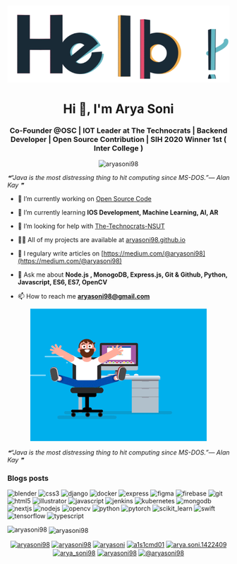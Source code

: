 <p align="center"> <img src="https://raw.githubusercontent.com/aryasoni98/aryasoni98/master/assest/hello.gif" alt="hello" /> </p>

<h1 align="center">Hi 👋, I'm Arya Soni</h1>
<h3 align="center">Co-Founder @OSC | IOT Leader at The Technocrats | Backend Developer | Open Source Contribution | SIH 2020 Winner 1st ( Inter College )</h3>

<p align="center"> <img src="https://komarev.com/ghpvc/?username=aryasoni98" alt="aryasoni98" /> </p>

<!--STARTS_HERE_QUOTE_README-->
<i>❝“Java is the most distressing thing to hit computing since MS-DOS.”— Alan Kay  ❞</i>
<!--ENDS_HERE_QUOTE_README-->

- 🔭 I’m currently working on [Open Source Code](https://github.com/OpenSouceCode)

- 🌱 I’m currently learning **IOS Development, Machine Learning, AI, AR**

- 🤝 I’m looking for help with [The-Technocrats-NSUT](https://github.com/The-Technocrats-NSUT)

- 👨‍💻 All of my projects are available at [aryasoni98.github.io](https://aryasoni98.github.io)

- 📝 I regulary write articles on [https://medium.com/@aryasoni98](https://medium.com/@aryasoni98)

- 💬 Ask me about **Node.js , MonogoDB, Express.js, Git & Github, Python, Javascript, ES6, ES7, OpenCV**

- 📫 How to reach me **aryasoni98@gmail.com**

<p align="center"> <img src="https://raw.githubusercontent.com/aryasoni98/aryasoni98/master/assest/coder.gif" alt="codergif" /> </p>

<!--STARTS_HERE_QUOTE_README-->
<i>❝“Java is the most distressing thing to hit computing since MS-DOS.”— Alan Kay  ❞</i>
<!--ENDS_HERE_QUOTE_README-->

### Blogs posts
<!-- BLOG-POST-LIST:START -->
<!-- BLOG-POST-LIST:END -->

<p align="left"><img src="https://download.blender.org/branding/community/blender_community_badge_white.svg" alt="blender" width="40" height="40"/> <img src="https://devicons.github.io/devicon/devicon.git/icons/css3/css3-original-wordmark.svg" alt="css3" width="40" height="40"/> <img src="https://devicons.github.io/devicon/devicon.git/icons/django/django-original.svg" alt="django" width="40" height="40"/> <img src="https://devicons.github.io/devicon/devicon.git/icons/docker/docker-original-wordmark.svg" alt="docker" width="40" height="40"/> <img src="https://devicons.github.io/devicon/devicon.git/icons/express/express-original-wordmark.svg" alt="express" width="40" height="40"/> <img src="https://www.vectorlogo.zone/logos/figma/figma-icon.svg" alt="figma" width="40" height="40"/> <img src="https://www.vectorlogo.zone/logos/firebase/firebase-icon.svg" alt="firebase" width="40" height="40"/> <img src="https://www.vectorlogo.zone/logos/git-scm/git-scm-icon.svg" alt="git" width="40" height="40"/> <img src="https://devicons.github.io/devicon/devicon.git/icons/html5/html5-original-wordmark.svg" alt="html5" width="40" height="40"/> <img src="https://www.vectorlogo.zone/logos/adobe_illustrator/adobe_illustrator-icon.svg" alt="illustrator" width="40" height="40"/> <img src="https://devicons.github.io/devicon/devicon.git/icons/javascript/javascript-original.svg" alt="javascript" width="40" height="40"/> <img src="https://www.vectorlogo.zone/logos/jenkins/jenkins-icon.svg" alt="jenkins" width="40" height="40"/> <img src="https://www.vectorlogo.zone/logos/kubernetes/kubernetes-icon.svg" alt="kubernetes" width="40" height="40"/> <img src="https://devicons.github.io/devicon/devicon.git/icons/mongodb/mongodb-original-wordmark.svg" alt="mongodb" width="40" height="40"/> <img src="https://cdn.worldvectorlogo.com/logos/nextjs-3.svg" alt="nextjs" width="40" height="40"/> <img src="https://devicons.github.io/devicon/devicon.git/icons/nodejs/nodejs-original-wordmark.svg" alt="nodejs" width="40" height="40"/> <img src="https://www.vectorlogo.zone/logos/opencv/opencv-icon.svg" alt="opencv" width="40" height="40"/> <img src="https://devicons.github.io/devicon/devicon.git/icons/python/python-original.svg" alt="python" width="40" height="40"/> <img src="https://www.vectorlogo.zone/logos/pytorch/pytorch-icon.svg" alt="pytorch" width="40" height="40"/> <img src="https://upload.wikimedia.org/wikipedia/commons/0/05/Scikit_learn_logo_small.svg" alt="scikit_learn" width="40" height="40"/> <img src="https://devicons.github.io/devicon/devicon.git/icons/swift/swift-original-wordmark.svg" alt="swift" width="40" height="40"/> <img src="https://www.vectorlogo.zone/logos/tensorflow/tensorflow-icon.svg" alt="tensorflow" width="40" height="40"/> <img src="https://devicons.github.io/devicon/devicon.git/icons/typescript/typescript-original.svg" alt="typescript" width="40" height="40"/></p>

<p><img align="left" src="https://github-readme-stats.vercel.app/api/top-langs/?username=aryasoni98&layout=compact" alt="aryasoni98" /></p>

<p>&nbsp;<img align="center" src="https://github-readme-stats.vercel.app/api?username=aryasoni98&show_icons=true" alt="aryasoni98" /></p>

<p align="center">
<a href="https://dev.to/aryasoni98" target="blank"><img align="center" src="https://cdn.jsdelivr.net/npm/simple-icons@3.0.1/icons/dev-dot-to.svg" alt="aryasoni98" height="30" width="30" /></a>
<a href="https://twitter.com/aryasoni98" target="blank"><img align="center" src="https://cdn.jsdelivr.net/npm/simple-icons@3.0.1/icons/twitter.svg" alt="aryasoni98" height="30" width="30" /></a>
<a href="https://linkedin.com/in/aryasoni" target="blank"><img align="center" src="https://cdn.jsdelivr.net/npm/simple-icons@3.0.1/icons/linkedin.svg" alt="aryasoni" height="30" width="30" /></a>
<a href="https://kaggle.com/a1s1cmd01" target="blank"><img align="center" src="https://cdn.jsdelivr.net/npm/simple-icons@3.0.1/icons/kaggle.svg" alt="a1s1cmd01" height="30" width="30" /></a>
<a href="https://fb.com/arya.soni.1422409" target="blank"><img align="center" src="https://cdn.jsdelivr.net/npm/simple-icons@3.0.1/icons/facebook.svg" alt="arya.soni.1422409" height="30" width="30" /></a>
<a href="https://instagram.com/arya_soni98" target="blank"><img align="center" src="https://cdn.jsdelivr.net/npm/simple-icons@3.0.1/icons/instagram.svg" alt="arya_soni98" height="30" width="30" /></a>
<a href="https://dribbble.com/aryasoni98" target="blank"><img align="center" src="https://cdn.jsdelivr.net/npm/simple-icons@3.0.1/icons/dribbble.svg" alt="aryasoni98" height="30" width="30" /></a>
<a href="https://medium.com/@aryasoni98" target="blank"><img align="center" src="https://cdn.jsdelivr.net/npm/simple-icons@3.0.1/icons/medium.svg" alt="@aryasoni98" height="30" width="30" /></a>
</p>


